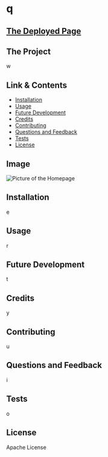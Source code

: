 # q

## [The Deployed Page](https://awesome-foursome.github.io/boardgame-bliss/)

## The Project

w

## Link & Contents

- [Installation](#installation)
- [Usage](#usage)
- [Future Development](#future-development)
- [Credits](#credits)
- [Contributing](#contributing)
- [Questions and Feedback](#questions-and-feedback)
- [Tests](#tests)
- [License](#license)

## Image

![Picture of the Homepage](./assets/images/homepage-deployment-screenshot.png)

## Installation

e

## Usage

r

## Future Development

t

## Credits

y

## Contributing

u

## Questions and Feedback

i

## Tests

o

## License

Apache License
    